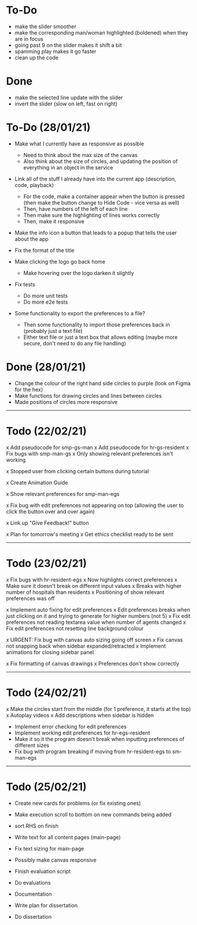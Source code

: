 # To-Do

- make the slider smoother
- make the corresponding man/woman highlighted (boldened) when they are in focus
- going past 9 on the slider makes it shift a bit
- spamming play makes it go faster
- clean up the code

# Done
- make the selected line update with the slider
- invert the slider (slow on left, fast on right)

# To-Do (28/01/21)
- Make what I currently have as responsive as possible
    - Need to think about the max size of the canvas
    - Also think about the size of circles, and updating the position of everything in an object in the service

- Link all of the stuff I already have into the current app (description, code, playback)
    - For the code, make a container appear when the button is pressed (then make the button change to Hide Code - vice versa as well)
    - Then, have numbers of the left of each line
    - Then make sure the highlighting of lines works correctly
    - Then, make it responsive

- Make the info icon a button that leads to a popup that tells the user about the app
- Fix the format of the title
- Make clicking the logo go back home
    - Make hovering over the logo darken it slightly

- Fix tests
    - Do more unit tests
    - Do more e2e tests

- Some functionality to export the preferences to a file?
    - Then some functionality to import those preferences back in (probably just a text file)
    - Either text file or just a text box that allows editing (maybe more secure, don't need to do any file handling)

# Done (28/01/21)
- Change the colour of the right hand side circles to purple (look on Figma for the hex)
- Make functions for drawing circles and lines between circles
- Made positions of circles more responsive

-----------------------------

# Todo (22/02/21)
x Add pseudocode for smp-gs-man
x Add pseudocode for hr-gs-resident
x Fix bugs with smp-man-gs
    x Only showing relevant preferences isn't working

x Stopped user from clicking certain buttons during tutorial

x Create Animation Guide

x Show relevant preferences for smp-man-egs

x Fix bug with edit preferences not appearing on top (allowing the user to click the button over and over again)

x Link up "Give Feedback!" button

x Plan for tomorrow's meeting
x Get ethics checklist ready to be sent

-----------------------------

# Todo (23/02/21)

x Fix bugs with hr-resident-egs
    x Now highlights correct preferences
    x Make sure it doesn't break on different input values
    x Breaks with higher number of hospitals than residents
    x Positioning of show relevant preferences was off

x Implement auto fixing for edit preferences
x Edit preferences breaks when just clicking on it and trying to generate for higher numbers (not 5)
x Fix edit preferences not reading textarea value when number of agents changed
x Fix edit preferences not resetting line background colour

x URGENT: Fix bug with canvas auto sizing going off screen
x Fix canvas not snapping back when sidebar expanded/retracted
x Implement animations for closing sidebar panel

x Fix formatting of canvas drawings
    x Preferences don't show correctly

-----------------------------

# Todo (24/02/21)

x Make the circles start from the middle (for 1 preference, it starts at the top)
x Autoplay videos
x Add descriptions when sidebar is hidden

- Implement error checking for edit preferences
- Implement working edit preferences for hr-egs-resident
- Make it so it the program doesn't break when inputting preferences of different sizes
- Fix bug with program breaking if moving from hr-resident-egs to sm-man-egs

-----------------------------

# Todo (25/02/21)

- Create new cards for problems (or fix existing ones)

- Make execution scroll to bottom on new commands being added
- sort RHS on finish

- Write text for all content pages (main-page)
- Fix text sizing for main-page

- Possibly make canvas responsive

- Finish evaluation script
- Do evaluations

- Documentation

- Write plan for dissertation
- Do dissertation